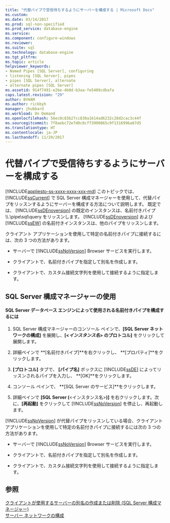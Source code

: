 ```yaml
---
title: "代替パイプで受信待ちするようにサーバーを構成する | Microsoft Docs"
ms.custom: 
ms.date: 03/14/2017
ms.prod: sql-non-specified
ms.prod_service: database-engine
ms.service: 
ms.component: configure-windows
ms.reviewer: 
ms.suite: sql
ms.technology: database-engine
ms.tgt_pltfrm: 
ms.topic: article
helpviewer_keywords:
- Named Pipes [SQL Server], configuring
- listening [SQL Server], pipes
- pipes [SQL Server], alternate
- alternate pipes [SQL Server]
ms.assetid: 914f7491-e2be-4b0d-b3aa-fe5409cdbafa
caps.latest.revision: "29"
author: BYHAM
ms.author: rickbyh
manager: jhubbard
ms.workload: On Demand
ms.openlocfilehash: 56ec0c83b27cc830a1614ad6232c28d2cac3c44f
ms.sourcegitcommit: 7f8aebc72e7d0c8cff3990865c9f1316996a67d5
ms.translationtype: HT
ms.contentlocale: ja-JP
ms.lasthandoff: 11/20/2017
---
```

# <a name="configure-a-server-to-listen-on-an-alternate-pipe"></a>代替パイプで受信待ちするようにサーバーを構成する
[!INCLUDE[appliesto-ss-xxxx-xxxx-xxx-md](../../includes/appliesto-ss-xxxx-xxxx-xxx-md.md)] このトピックでは、[!INCLUDE[ssCurrent](../../includes/sscurrent-md.md)] で SQL Server 構成マネージャーを使用して、代替パイプをリッスンするようにサーバーを構成する方法について説明します。 既定では、 [!INCLUDE[ssDEnoversion](../../includes/ssdenoversion-md.md)] の既定のインスタンスは、名前付きパイプ \\\\.\pipe\sql\query をリッスンします。 [!INCLUDE[ssDEnoversion](../../includes/ssdenoversion-md.md)] および [!INCLUDE[ssEW](../../includes/ssew-md.md)] の名前付きインスタンスは、他のパイプをリッスンします。  
  
 クライアント アプリケーションを使用して特定の名前付きパイプに接続するには、次の 3 つの方法があります。  
  
-   サーバーで [!INCLUDE[ssNoVersion](../../includes/ssnoversion-md.md)] Browser サービスを実行します。  
  
-   クライアントで、名前付きパイプを指定して別名を作成します。  
  
-   クライアントで、カスタム接続文字列を使用して接続するように指定します。  
  
##  <a name="SSMSProcedure"></a> SQL Server 構成マネージャーの使用  
  
#### <a name="to-configure-the-named-pipe-used-by-the-sql-server-database-engine"></a>SQL Server データベース エンジンによって使用される名前付きパイプを構成するには  
  
1.  SQL Server 構成マネージャーのコンソール ペインで、**[SQL Server ネットワークの構成]** を展開し、**[\<*インスタンス名*> のプロトコル]** をクリックして展開します。  
  
2.  詳細ペインで **[名前付きパイプ]**を右クリックし、 **[プロパティ]**をクリックします。  
  
3.  **[プロトコル]** タブで、 **[パイプ名]** ボックスに [!INCLUDE[ssDE](../../includes/ssde-md.md)] によってリッスンされるパイプを入力し、 **[OK]**をクリックします。  
  
4.  コンソール ペインで、 **[SQL Server のサービス]**をクリックします。  
  
5.  詳細ペインで **[SQL Server (**\<インスタンス名>**)]** を右クリックします。次に、**[再起動]** をクリックして [!INCLUDE[ssNoVersion](../../includes/ssnoversion-md.md)] を停止し、再起動します。  
  
 [!INCLUDE[ssNoVersion](../../includes/ssnoversion-md.md)] が代替パイプをリッスンしている場合、クライアント アプリケーションを使用して特定の名前付きパイプに接続するには次の 3 つの方法があります。  
  
-   サーバーで [!INCLUDE[ssNoVersion](../../includes/ssnoversion-md.md)] Browser サービスを実行します。  
  
-   クライアントで、名前付きパイプを指定して別名を作成します。  
  
-   クライアントで、カスタム接続文字列を使用して接続するように指定します。  
  
## <a name="see-also"></a>参照  
 [クライアントが使用するサーバーの別名の作成または削除 &#40;SQL Server 構成マネージャー&#41;](../../database-engine/configure-windows/create-or-delete-a-server-alias-for-use-by-a-client.md)   
 [サーバー ネットワークの構成](../../database-engine/configure-windows/server-network-configuration.md)  
  
  
